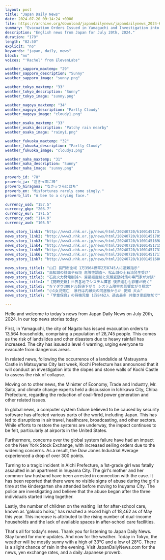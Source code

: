 ```yaml
---
layout: post
title: "Japan Daily News"
date: 2024-07-20 09:14:24 +0900
file: https://archive.org/download/japandailynews/japandailynews_2024-07-20.mp3
summary: "Evacuation Orders Issued in Yamaguchi and Investigation into the Safety of Kochi Castle, & more…"
description: "English news from Japan for July 20th, 2024."
duration: "170"
length: "02:50"
explicit: "no"
keywords: "japan, daily, news"
block: "no"
voices: "'Rachel' from ElevenLabs"

weather_sapporo_maxtemp: "29"
weather_sapporo_description: "Sunny"
weather_sapporo_image: "sunny.png"

weather_tokyo_maxtemp: "33"
weather_tokyo_description: "Sunny"
weather_tokyo_image: "sunny.png"

weather_nagoya_maxtemp: "34"
weather_nagoya_description: "Partly Cloudy"
weather_nagoya_image: "cloudy1.png"

weather_osaka_maxtemp: "33"
weather_osaka_description: "Patchy rain nearby"
weather_osaka_image: "rainy1.png"

weather_fukuoka_maxtemp: "32"
weather_fukuoka_description: "Partly Cloudy"
weather_fukuoka_image: "cloudy1.png"

weather_naha_maxtemp: "31"
weather_naha_description: "Sunny"
weather_naha_image: "sunny.png"

proverb_id: "78"
proverb_ja: "泣きっ面に蜂"
proverb_hiragana: "なきっつらにはち"
proverb_en: "Misfortunes rarely come singly."
proverb_lit: "A bee to a crying face."

currency_usd: "157.5"
currency_gbp: "203.7"
currency_eur: "171.5"
currency_cad: "114.9"
currency_aud: "105.5"

news_story_link1: "http://www3.nhk.or.jp/news/html/20240720/k10014517341000.html"
news_story_link2: "http://www3.nhk.or.jp/news/html/20240720/k10014517051000.html"
news_story_link3: "http://www3.nhk.or.jp/news/html/20240720/k10014516981000.html"
news_story_link4: "http://www3.nhk.or.jp/news/html/20240720/k10014517151000.html"
news_story_link5: "http://www3.nhk.or.jp/news/html/20240720/k10014517331000.html"
news_story_link6: "http://www3.nhk.or.jp/news/html/20240720/k10014517171000.html"
news_story_link7: "http://www3.nhk.or.jp/news/html/20240720/k10014516801000.html"

news_story_title1: "山口 長門市全域 1万3564世帯2万8745人に避難指示"
news_story_title2: "高知城の斜面や石垣 危険性調査へ 松山城の土石流発生受け"
news_story_title3: "石炭火力発電削減へ 齋藤経産相と気候変動対策の専門家が対談"
news_story_title4: "【随時更新】世界各地でシステム障害 復旧進むも影響が続く"
news_story_title5: "ＮＹダウ300ドル超値下がり システム障害の影響広がり懸念"
news_story_title6: "小1女児死亡  暴行は内縁夫の同居後からか 愛知 犬山"
news_story_title7: "「学童保育」の待機児童 1万8462人 過去最多 共働き家庭増加で"

---
```


Hello and welcome to today's news from Japan Daily News on July 20th, 2024. In our top news stories today:

First, in Yamaguchi, the city of Nagato has issued evacuation orders to 13,564 households, comprising a population of 28,745 people. This comes as the risk of landslides and other disasters due to heavy rainfall has increased. The city has issued a level 4 warning, urging everyone to evacuate from dangerous areas.

In related news, following the occurrence of a landslide at Matsuyama Castle in Matsuyama City last week, Kochi Prefecture has announced that it will conduct an investigation into the slopes and stone walls of Kochi Castle to assess the risk of collapse.

Moving on to other news, the Minister of Economy, Trade and Industry, Mr. Saito, and climate change experts held a discussion in Ichikawa City, Chiba Prefecture, regarding the reduction of coal-fired power generation and other related issues.

In global news, a computer system failure believed to be caused by security software has affected various parts of the world, including Japan. This has led to disruptions in air travel, healthcare, broadcasting, and other sectors. While efforts to restore the systems are underway, the impact continues to be felt, particularly at airports in the United States.

Furthermore, concerns over the global system failure have had an impact on the New York Stock Exchange, with increased selling orders due to the widening concerns. As a result, the Dow Jones Industrial Average experienced a drop of over 300 points.

Turning to a tragic incident in Aichi Prefecture, a 1st-grade girl was fatally assaulted in an apartment in Inuyama City. The girl's mother and her common-law husband have been arrested in connection with the case. It has been reported that there were no visible signs of abuse during the girl's time at the kindergarten she attended before moving to Inuyama City. The police are investigating and believe that the abuse began after the three individuals started living together.

Lastly, the number of children on the waiting list for after-school care, known as 'gakudo hoiku,' has reached a record high of 18,462 as of May this year. This increase is attributed to the rising number of dual-income households and the lack of available spaces in after-school care facilities.

That's all for today's news. Thank you for listening to Japan Daily News. Stay tuned for more updates. And now for the weather. Today in Tokyo, the weather will be mostly sunny with a high of 33°C and a low of 28°C. There is a slight chance of rain in the evening.  Visit JapanDailyNews.com for the news, yen exchange rates, and a daily Japanese proverb.
